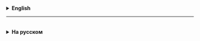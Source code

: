 <details>
  <summary style="cursor: pointer;"><b>English</b></summary>

# Collections and Iterator
Collections in Java are a set of classes and interfaces that represent various data structures and allow you to work with groups of objects.

Collections simplify the management, storage, and processing of data, providing convenient and efficient tools for working with different types of data.

**Why do we need collections?**
Collections make working with data easier and more efficient by providing standard methods for adding, removing, searching, and sorting elements, without requiring the developer to implement these algorithms manually.

## Why do we need an iterator briefly, without going into details:
In Java, the Iterator interface is used to sequentially iterate over the elements of collections (for example, lists, sets, and other data structures. The main purpose of the Iterable interface is to provide a standardized way to iterate over the elements of a collection without revealing its internal structure.

## Why do we need an iterator in detail:
When an object (list, set, etc.) encapsulates a **set of elements**, then, as a rule, there is a need to iterate over all the elements
of this set.

**Solution option 1:**
If we create a getter for such an object to iterate over it, then by returning a reference to it, we essentially give **_unsafe access to the entire set outside the object_**.
Anyone who receives this reference via the getter can then uncontrollably change the contents of the set inside the object.
**Solution option 2:**
If we return a copy of the set, then this **_negatively affects performance_**, since the set can be very very large.

To solve this problem, there is the **Iterator pattern**.
The essence of the pattern is to create a third-party object that "knows" how to "sort through" (iterate) a set of elements,
encapsulated in the original object.

The iterator object must have two functionalities (two methods):
1) know how to determine whether there is a next element - boolean hasNext();
2) return the current element and move to the next - T next().

In Java, there is an Iterator<T> interface with two abstract methods:
boolean hasNext(), returning true if there are still elements, and false if we have reached the end of the set, and
T next() returning the current element and moving the "pointer" to the next element.
The Iterator interface also has an additional default method void remove(), which has an empty body.
If we need to implement the functionality of correctly removing the current element during iteration,
then the remove method must be overridden.

A class that encapsulates a set to be iterated can implement the Iterable<T> interface
which has only one abstract method Iterator<T> iterator(), which returns an iterator for objects of this class.

For Iterable objects, you can use the for-each loop.
Its signature is as follows:
for (T e: "set of T"){
do_something;

};
In the body of this loop, the variable "e" takes the value of each element from the iterated set in turn.

ATTENTION!
In the for-each loop, you cannot modify the iterated set.

# Complexity (computational complexity)

The concept of **Complexity** (computational complexity) allows you to evaluate the efficiency of the algorithmic solutions used.
In simple terms, we can say that computational complexity tells us in proportion to which mathematical function the number of actions grows when processing a set of elements if the number of elements of this
set increases.

To describe computational complexity, the so-called **"Big O notation"**.

For example, the entry:
O(1) indicates the constant complexity of the algorithm - the number of operations with elements remains a constant finite number and does not grow as the number of elements increases.
**Example:**
The number of elements has increased by 100 times, but the number of operations performed in the algorithm does not change.

O(n) indicates the linear complexity of the algorithm - the number of operations with elements grows proportionally to the number of elements themselves.
**Example:**
the number of elements has increased by 100 times -> the number of operations has also increased by 100 times

O(log(n)) characterizes the logarithmic complexity - the number of operations with elements grows an order of magnitude less than the number of elements themselves.
**Example:**
the number of elements has increased by 100 times -> the number of operations has increased by only 10 times

**ATTENTION!**
The choice of the structure used from Collections is influenced by two main factors:
1. The presence or absence of duplicates in the collection
2. The computational complexity of the algorithms in the internal methods of the collection

### 1. The presence or absence of duplicates
- If **duplicates are needed**, then structures such as **`List`** (for example, `ArrayList`, `LinkedList`) are suitable, where you can store several identical values.
- If **duplicates are not allowed**, choose **`Set`** (for example, `HashSet`, `TreeSet`, `LinkedHashSet`). These structures automatically guarantee the uniqueness of elements.

### 2. The computational complexity of operations
The computational complexity affects the performance of the program and depends on which operations will be performed most often:


</details>

<hr>

<details style="padding-top: 18px">
  <summary style="cursor: pointer;"><b>На русском</b></summary>

# Коллекции и итератор
**Коллекции** в Java — это набор классов и интерфейсов, которые представляют различные структуры данных и позволяют работать с группами объектов. 
Коллекции упрощают управление, хранение и обработку данных, предоставляя удобные и эффективные инструменты (методы) для работы с данными разного типа.

**Зачем нужны коллекции?**
Коллекции делают работу с данными проще и эффективнее за счёт стандартных методов для добавления, удаления, поиска и сортировки элементов, не требуя от разработчика реализации этих алгоритмов вручную.

## Зачем нужен итератор кратко, не вдаваясь в подробности:
В Java интерфейс Iterator служит для последовательного перебора элементов коллекций (например, списков, множества и других структур данных. Основная цель интерфейса Iterable — предоставить стандартизированный способ прохода по элементам коллекции, не раскрывая её внутреннюю структуру.

## Зачем нужен итератор развернуто:
Когда объект (список, множество и пр.) инкапсулирует внутри себя **множество элементов**, то, как правило, имеется необходимость перебрать все элементы
этого множества.

**Вариант решения 1:**
Если для перебора создать геттер такого объекта, то возвращая на него ссылку, мы по сути даем **_небезопасный доступ ко всему множеству за пределами объекта_**.
Получивший эту ссылку по геттеру объект затем может безконтрольно менять содержимое множества внутри объекта.
**Вариант решения 2:**
Если возвращать копию множества, то это **_негативно влияет на производительность_**, так как множество может быть весьма и весьма большим.

## Паттерн Итератор
 Для решения этой проблемы существует **паттерн "Итератор"**.
Суть паттерна – это создать сторонний объект, который "знает" как "перебирать" (итерировать) множество элементов, инкапсулированных в исходном объекте.

Объект итератор должен иметь две функциональности (т.е. два метода):
1) знать как определить, есть ли следующий элемент - boolean hasNext();
2) вернуть текущий элемент и перейти к следующему - T next().

В Java существует интерфейс Iterator<T> с двумя абстрактными методами:
boolean hasNext(), возвращающий true если еще есть элементы, и false если дошли до конца множества, и
T next() возвращающий текущий элемент, и переводящий "указатель" к следующему элементу.
В интерфейсе Iterator существует еще дополнительный дефолтный метод void remove(), который имеет пустое тело.
Если нам необходимо реализовать функциональность корректного удаления текущего элемента в процессе итерирования,
то метод remove надо переопределить.

Класс инкапсулирущий множество, которое надо итерировать, может имплементировать интерфейс Iterable<T> у
которого только один абстрактный метод Iterator<T> iterator(), возвращающий итератор для объектов данного класса.

Для Iterable объектов можно использовать цикл for-each.
Его сигнатура вот такая: 
for (T e: "set of T"){ 
    do_something;
};
В теле этого цикла переменная "e" принимает поочередно значение каждого элемента из итерируемого множества.

**ВНИМАНИЕ!**
В цикле for-each **нельзя создавать/модифицировать итерируемое множество**.

# Complexity (вычислительная сложность)

Понятие **Complexity** (вычислительная сложность), позволяет оценить эффективность применяемых алгоритмических решений.
Простым языком можно сказать, что вычислительная сложность говорит, пропорционально какой математической функции растет
количество действий при обработке множества элементов, если увеличивать количество элементов этого
множества.

Для описания вычислительной сложности используется т. н. **"Big O notation"**.

Например, запись:
O(1) говорит о константной сложности алгоритма - количество операций с элементами остается постоянным конечным числом и не растет при увеличении количества элементов.
**Пример:**
Количество элементов выросло в 100 раз, но при этом количество выполняемых в алгоритме операций не изменяется.

O(n) говорит о линейной сложности алгоритма - количество операций с элементами растет пропорционально количеству самих элементов.
**Пример:**
кол-во элементов выросло в 100 раза -> количество операций выросло также в 100 раз

O(log(n)) характеризует логарифмическую сложность - количество операций с элементами растет на порядок меньше, чем количество самих элементов.
**Пример:**
кол-во элементов выросло в 100 раз -> количество операций выросло всего в 10 раз

## Как правильно выбрать структуру из JKF для своей задачи?
На выбор используемой из Collections структуры влияют два основных фактора:
1. Наличие или отсутствие в коллекции дубликатов
2. Вычислительная сложность алгоритмов во внутренних методах коллекции

### 1. Наличие или отсутствие дубликатов
- Если **нужны дубликаты**, то подойдут такие структуры, как **`List`** (например, `ArrayList`, `LinkedList`), где можно хранить несколько одинаковых значений.
- Если **дубликаты не допускаются**, выбирают **`Set`** (например, `HashSet`, `TreeSet`, `LinkedHashSet`). Эти структуры автоматически гарантируют уникальность элементов.

### 2. Вычислительная сложность операций
Вычислительная сложность влияет на производительность программы и зависит от того, какие операции будут чаще всего выполняться:

- **Добавление и удаление элементов**:
    - В **`ArrayList`** добавление в конец выполняется за (O(1)), но удаление или вставка в середине — за (O(n)).
    - В **`LinkedList`** операции добавления и удаления в начале и в конце эффективны (\(O(1)\)), но вставка и удаление в середине могут быть медленными (\(O(n)\)), так как требуют перемещения указателей.

- **Поиск элементов по значению или ключу**:
    - В **`HashSet`** и **`HashMap`** доступ к элементам занимает (O(1)) в среднем, так как они используют хеширование.
    - В **`TreeSet`** и **`TreeMap`** поиск, добавление и удаление имеют сложность (O(log n)), поскольку они реализованы как сбалансированные деревья и поддерживают порядок.

### Примеры выбора коллекции по этим критериям:
- **Если нужны уникальные элементы и быстрый поиск**: `HashSet`.
- **Если нужны уникальные элементы в отсортированном порядке**: `TreeSet`.
- **Если нужна структура с дубликатами и доступ по индексу**: `ArrayList`.
- **Если нужна очередь с элементами, которые будут извлекаться в определённом приоритете**: `PriorityQueue`.

Таким образом, исходя из наличия/отсутствия дубликатов и требуемой производительности основных операций, можно выбрать коллекцию, которая обеспечит наиболее эффективное выполнение задачи.

</details>
